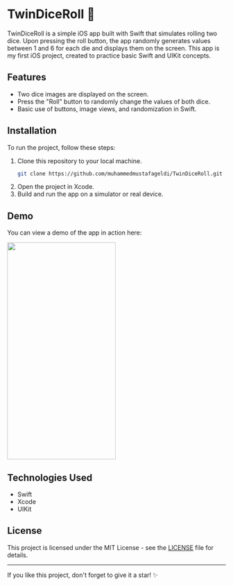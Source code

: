 # TwinDiceRoll 🎲

TwinDiceRoll is a simple iOS app built with Swift that simulates rolling two dice. Upon pressing the roll button, the app randomly generates values between 1 and 6 for each die and displays them on the screen. This app is my first iOS project, created to practice basic Swift and UIKit concepts.

## Features

- Two dice images are displayed on the screen.
- Press the "Roll" button to randomly change the values of both dice.
- Basic use of buttons, image views, and randomization in Swift.

## Installation

To run the project, follow these steps:

1. Clone this repository to your local machine.
   ```bash
   git clone https://github.com/muhammedmustafageldi/TwinDiceRoll.git

2.	Open the project in Xcode.
3.	Build and run the app on a simulator or real device.

## Demo

You can view a demo of the app in action here:

<img src="https://github.com/muhammedmustafageldi/My-ScreenShots-Files/blob/main/Screnshots/TwinDiceRoll/twin_dice_roll.gif" width="250" height="500"/>

## Technologies Used

- Swift
- Xcode
- UIKit

## License

This project is licensed under the MIT License - see the [LICENSE](LICENSE) file for details.

---

If you like this project, don't forget to give it a star! ✨
